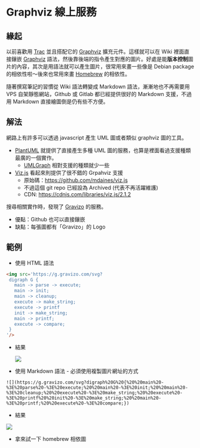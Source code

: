 # Graphviz 線上服務

## 緣起

以前喜歡用 [Trac](https://trac.edgewall.org/) 並且搭配它的 [Graphviz](https://graphviz.org/) 擴充元件。這樣就可以在 Wiki 裡面直接鑲嵌 [Graphviz](https://graphviz.org/) 語法，然後靠後端的指令產生對應的圖片。好處是能**版本控制**圖片的內容，其次是用語法就可以產生圖片，很常用來畫一些像是 Debian package 的相依性啦～後來也常用來畫 [Homebrew](https://brew.sh/) 的相依性。

隨著撰寫筆記的習慣從 Wiki 語法轉變成 Markdown 語法，漸漸地也不再需要用 VPS 自架靜態網站，Github 或 Gitlab 都已經提供很好的 Markdown 支援，不過用 Markdown 直接繪圖倒是仍有些不方便。

## 解法

網路上有許多可以透過 javascript 產生 UML 圖或者類似 graphviz 圖的工具。
- [PlantUML](https://plantuml.com/) 就提供了直接產生多種 UML 圖的服務，也算是裡面看過支援種類最廣的一個實作。
  - [UMLGraph](https://www.spinellis.gr/umlgraph/) 相對支援的種類就少一些
- [Viz.js](http://viz-js.com/) 看起來則提供了很不錯的 Grpahviz 支援
  - 原始碼：https://github.com/mdaines/viz.js
  - 不過這個 git repo 已經設為 Archived (代表不再活躍維護)
  - CDN: https://cdnjs.com/libraries/viz.js/2.1.2

搜尋相關實作時，發現了 [Gravizo](http://www.gravizo.com/) 的服務。
- 優點：Github 也可以直接鑲嵌
- 缺點：每張圖都有「Gravizo」的 Logo

## 範例

- 使用 HTML 語法
```html
<img src='https://g.gravizo.com/svg?
 digraph G {
   main -> parse -> execute;
   main -> init;
   main -> cleanup;
   execute -> make_string;
   execute -> printf
   init -> make_string;
   main -> printf;
   execute -> compare;
 }
'/>
```

- 結果

  <img src='https://g.gravizo.com/svg?
  digraph G {
    main -> parse -> execute;
    main -> init;
    main -> cleanup;
    execute -> make_string;
    execute -> printf
    init -> make_string;
    main -> printf;
    execute -> compare;
  }
  '/>

- 使用 Markdown 語法 - 必須使用複製圖片網址的方式

```
![](https://g.gravizo.com/svg?digraph%20G%20{%20%20main%20-%3E%20parse%20-%3E%20execute;%20%20main%20-%3E%20init;%20%20main%20-%3E%20cleanup;%20%20execute%20-%3E%20make_string;%20%20execute%20-%3E%20printf%20%20init%20-%3E%20make_string;%20%20main%20-%3E%20printf;%20%20execute%20-%3E%20compare;})
```

- 結果

![](https://g.gravizo.com/svg?digraph%20G%20{%20%20main%20-%3E%20parse%20-%3E%20execute;%20%20main%20-%3E%20init;%20%20main%20-%3E%20cleanup;%20%20execute%20-%3E%20make_string;%20%20execute%20-%3E%20printf%20%20init%20-%3E%20make_string;%20%20main%20-%3E%20printf;%20%20execute%20-%3E%20compare;})

- 拿來試一下 homebrew 相依圖